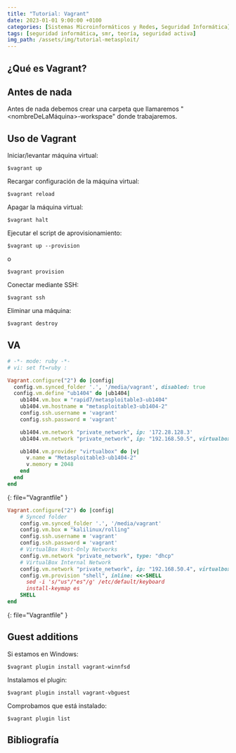 ```yaml
---
title: "Tutorial: Vagrant"
date: 2023-01-01 9:00:00 +0100
categories: [Sistemas Microinformáticos y Redes, Seguridad Informática]
tags: [seguridad informática, smr, teoría, seguridad activa]
img_path: /assets/img/tutorial-metasploit/
---
```


## ¿Qué es Vagrant?

## Antes de nada

Antes de nada debemos crear una carpeta que llamaremos "<nombreDeLaMáquina>-workspace" donde trabajaremos.

## Uso de Vagrant

Iniciar/levantar máquina virtual:

```console
$vagrant up
```

Recargar configuración de la máquina virtual:

```console
$vagrant reload
```

Apagar la máquina virtual:

```console
$vagrant halt
```

Ejecutar el script de aprovisionamiento:

```console
$vagrant up --provision
```

o

```console
$vagrant provision
```

Conectar mediante SSH:

```console
$vagrant ssh
```

Eliminar una máquina:

```console
$vagrant destroy
```

## VA

```ruby
# -*- mode: ruby -*-
# vi: set ft=ruby :

Vagrant.configure("2") do |config|
  config.vm.synced_folder '.', '/media/vagrant', disabled: true
  config.vm.define "ub1404" do |ub1404|
    ub1404.vm.box = "rapid7/metasploitable3-ub1404"
    ub1404.vm.hostname = "metasploitable3-ub1404-2"
    config.ssh.username = 'vagrant'
    config.ssh.password = 'vagrant'

    ub1404.vm.network "private_network", ip: '172.28.128.3'
    ub1404.vm.network "private_network", ip: "192.168.50.5", virtualbox__intnet: true

    ub1404.vm.provider "virtualbox" do |v|
      v.name = "Metasploitable3-ub1404-2"
      v.memory = 2048
    end
  end
end
```
{: file="Vagrantfile" }

```ruby
Vagrant.configure("2") do |config|
    # Synced folder
    config.vm.synced_folder '.', '/media/vagrant'
    config.vm.box = "kalilinux/rolling"
    config.ssh.username = 'vagrant'
    config.ssh.password = 'vagrant'
    # VirtualBox Host-Only Networks
    config.vm.network "private_network", type: "dhcp"
    # VirtualBox Internal Network
    config.vm.network "private_network", ip: "192.168.50.4", virtualbox__intnet: true
    config.vm.provision "shell", inline: <<-SHELL
      sed -i 's/"us"/"es"/g' /etc/default/keyboard
      install-keymap es
    SHELL
end
```
{: file="Vagrantfile" }

## Guest additions

Si estamos en Windows:

```console
$vagrant plugin install vagrant-winnfsd
```

Instalamos el plugin:

```console
$vagrant plugin install vagrant-vbguest
```

Comprobamos que está instalado:

```console
$vagrant plugin list
```

## Bibliografía

